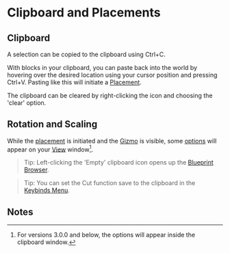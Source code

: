 # Clipboard and Placements

## Clipboard

A selection can be copied to the clipboard using Ctrl+C. 

With blocks in your clipboard, you can paste back into the world by hovering over the desired location using your cursor position and pressing Ctrl+V. Pasting like this will initiate a [Placement](/editor/placement.md).

The clipboard can be cleared by right-clicking the icon and choosing the 'clear' option. 

## Rotation and Scaling

While the [placement](/editor/placement.md) is initiated and the [Gizmo](/editor/gizmos.md) is visible, some [options](/editor/placement.md#placement-options) will appear on your [View](views.md) window[^note1]. 

> Tip: Left-clicking the 'Empty' clipboard icon opens up the [Blueprint Browser](blueprints.md).

> Tip: You can set the Cut function save to the clipboard in the [Keybinds Menu](/editor/mainmenubar.md#Keybinds).

## Notes

[^note1]: For versions 3.0.0 and below, the options will appear inside the clipboard window.